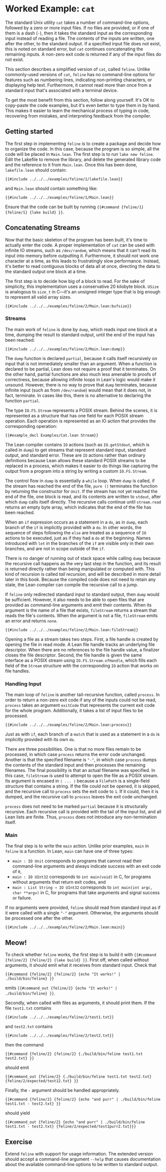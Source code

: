 # Worked Example: `cat`

The standard Unix utility `cat` takes a number of command-line options, followed by a zero or more input files.
If no files are provided, or if one of them is a dash (`-`), then it takes the standard input as the corresponding input instead of reading a file.
The contents of the inputs are written, one after the other, to the standard output.
If a specified input file does not exist, this is noted on standard error, but `cat` continues concatenating the remaining inputs.
A non-zero exit code is returned if any of the input files do not exist.

This section describes a simplified version of `cat`, called `feline`.
Unlike commonly-used versions of `cat`, `feline` has no command-line options for features such as numbering lines, indicating non-printing characters, or displaying help text.
Furthermore, it cannot read more than once from a standard input that's associated with a terminal device.

To get the most benefit from this section, follow along yourself.
It's OK to copy-paste the code examples, but it's even better to type them in by hand.
This makes it easier to learn the mechanical process of typing in code, recovering from mistakes, and interpreting feedback from the compiler.

## Getting started

The first step in implementing `feline` is to create a package and decide how to organize the code.
In this case, because the program is so simple, all the code will be placed in `Main.lean`.
The first step is to run `lake new feline`.
Edit the Lakefile to remove the library, and delete the generated library code and the reference to it from `Main.lean`.
Once this has been done, `lakefile.lean` should contain:

```
{{#include ../../../examples/feline/1/lakefile.lean}}
```

and `Main.lean` should contain something like:
```
{{#include ../../../examples/feline/1/Main.lean}}
```

Ensure that the code can be built by running `{{#command {feline/1} {feline/1} {lake build} }}`.


## Concatenating Streams

Now that the basic skeleton of the program has been built, it's time to actually enter the code.
A proper implementation of `cat` can be used with infinite IO streams, such as `/dev/random`, which means that it can't read its input into memory before outputting it.
Furthermore, it should not work one character at a time, as this leads to frustratingly slow performance.
Instead, it's better to read contiguous blocks of data all at once, directing the data to the standard output one block at a time.

The first step is to decide how big of a block to read.
For the sake of simplicity, this implementation uses a conservative 20 kilobyte block.
`USize` is analogous to `size_t` in C—it's an unsigned integer type that is big enough to represent all valid array sizes.
```lean
{{#include ../../../examples/feline/2/Main.lean:bufsize}}
```

### Streams

The main work of `feline` is done by `dump`, which reads input one block at a time, dumping the result to standard output, until the end of the input has been reached:
```lean
{{#include ../../../examples/feline/2/Main.lean:dump}}
```
The `dump` function is declared `partial`, because it calls itself recursively on input that is not immediately smaller than an argument.
When a function is declared to be partial, Lean does not require a proof that it terminates.
On the other hand, partial functions are also much less amenable to proofs of correctness, because allowing infinite loops in Lean's logic would make it unsound.
However, there is no way to prove that `dump` terminates, because infinite input (such as from `/dev/random`) would mean that it does not, in fact, terminate.
In cases like this, there is no alternative to declaring the function `partial`.

The type `IO.FS.Stream` represents a POSIX stream.
Behind the scenes, it is represented as a structure that has one field for each POSIX stream operation.
Each operation is represented as an IO action that provides the corresponding operation:
```lean
{{#example_decl Examples/Cat.lean Stream}}
```
The Lean compiler contains `IO` actions (such as `IO.getStdout`, which is called in `dump`) to get streams that represent standard input, standard output, and standard error.
These are `IO` actions rather than ordinary definitions because Lean allows these standard POSIX streams to be replaced in a process, which makes it easier to do things like capturing the output from a program into a string by writing a custom `IO.FS.Stream`.

The control flow in `dump` is essentially a `while` loop.
When `dump` is called, if the stream has reached the end of the file, `pure ()` terminates the function by returning the constructor for `Unit`.
If the stream has not yet reached the end of the file, one block is read, and its contents are written to `stdout`, after which `dump` calls itself directly.
The recursive calls continue until `stream.read` returns an empty byte array, which indicates that the end of the file has been reached.

When an `if` expression occurs as a statement in a `do`, as in `dump`, each branch of the `if` is implicitly provided with a `do`.
In other words, the sequence of steps following the `else` are treated as a sequence of `IO` actions to be executed, just as if they had a `do` at the beginning.
Names introduced with `let` in the branches of the `if` are visible only in their own branches, and are not in scope outside of the `if`.

There is no danger of running out of stack space while calling `dump` because the recursive call happens as the very last step in the function, and its result is returned directly rather than being manipulated or computed with.
This kind of recursion is called _tail recursion_, and will be described in more detail later in this book.
Because the compiled code does not need to retain any state, the Lean compiler can compile the recursive call to a jump.

If `feline` only redirected standard input to standard output, then `dump` would be sufficient.
However, it also needs to be able to open files that are provided as command-line arguments and emit their contents.
When its argument is the name of a file that exists, `fileStream` returns a stream that reads the file's contents.
When the argument is not a file, `fileStream` emits an error and returns `none`.
```lean
{{#include ../../../examples/feline/2/Main.lean:fileStream}}
```
Opening a file as a stream takes two steps.
First, a file handle is created by opening the file in read mode.
A Lean file handle tracks an underlying file descriptor.
When there are no references to the file handle value, a finalizer closes the file descriptor.
Second, the file handle is given the same interface as a POSIX stream using `IO.FS.Stream.ofHandle`, which fills each field of the `Stream` structure with the corresponding `IO` action that works on file handles.

### Handling Input

The main loop of `feline` is another tail-recursive function, called `process`.
In order to return a non-zero exit code if any of the inputs could not be read, `process` takes an argument `exitCode` that represents the current exit code for the whole program.
Additionally, it takes a list of input files to be processed.
```lean
{{#include ../../../examples/feline/2/Main.lean:process}}
```
Just as with `if`, each branch of a `match` that is used as a statement in a `do` is implicitly provided with its own `do`.

There are three possibilities.
One is that no more files remain to be processed, in which case `process` returns the error code unchanged.
Another is that the specified filename is `"-"`, in which case `process` dumps the contents of the standard input and then processes the remaining filenames.
The final possibility is that an actual filename was specified.
In this case, `fileStream` is used to attempt to open the file as a POSIX stream.
Its argument is encased in `⟨ ... ⟩` because a `FilePath` is a single-field structure that contains a string.
If the file could not be opened, it is skipped, and the recursive call to `process` sets the exit code to `1`.
If it could, then it is dumped, and the recursive call to `process` leaves the exit code unchanged.

`process` does not need to be marked `partial` because it is structurally recursive.
Each recursive call is provided with the tail of the input list, and all Lean lists are finite.
Thus, `process` does not introduce any non-termination itself.

### Main

The final step is to write the `main` action.
Unlike prior examples, `main` in `feline` is a function.
In Lean, `main` can have one of three types:
 * `main : IO Unit` corresponds to programs that cannot read their command-line arguments and always indicate success with an exit code of `0`,
 * `main : IO UInt32` corresponds to `int main(void)` in C, for programs without arguments that return exit codes, and
 * `main : List String → IO UInt32` corresponds to `int main(int argc, char **argv)` in C, for programs that take arguments and signal success or failure.

If no arguments were provided, `feline` should read from standard input as if it were called with a single `"-"` argument.
Otherwise, the arguments should be processed one after the other.
```lean
{{#include ../../../examples/feline/2/Main.lean:main}}
```


## Meow!

To check whether `feline` works, the first step is to build it with `{{#command {feline/2} {feline/2} {lake build} }}`.
First off, when called without arguments, it should emit what it receives from standard input.
Check that
```
{{#command {feline/2} {feline/2} {echo "It works!" | ./build/bin/feline} }}
```
emits `{{#command_out {feline/2} {echo "It works!" | ./build/bin/feline} }}`.

Secondly, when called with files as arguments, it should print them.
If the file `test1.txt` contains
```
{{#include ../../../examples/feline/2/test1.txt}}
```
and `test2.txt` contains
```
{{#include ../../../examples/feline/2/test2.txt}}
```
then the command
```
{{#command {feline/2} {feline/2} {./build/bin/feline test1.txt test2.txt} }}
```
should emit
```
{{#command_out {feline/2} {./build/bin/feline test1.txt test2.txt} {feline/2/expected/test12.txt} }}
```

Finally, the `-` argument should be handled appropriately.
```
{{#command {feline/2} {feline/2} {echo "and purr" | ./build/bin/feline test1.txt - test2.txt} }}
```
should yield
```
{{#command_out {feline/2} {echo "and purr" | ./build/bin/feline test1.txt - test2.txt} {feline/2/expected/test1purr2.txt}}}
```

## Exercise

Extend `feline` with support for usage information.
The extended version should accept a command-line argument `--help` that causes documentation about the available command-line options to be written to standard output.
